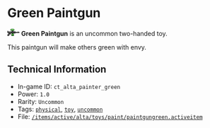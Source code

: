 # Green Paintgun

<img src="https://raw.githubusercontent.com/Ceterai/Enternia/main/items/active/alta/toys/paint/paintgungreen.png" alt="Green Paintgun icon" loading="lazy" height="16px" width="auto" /> **Green Paintgun** is an uncommon two-handed toy.

This paintgun will make others green with envy.

## Technical Information

- In-game ID: `ct_alta_painter_green`
- Power: `1.0`
- Rarity: `Uncommon`
- Tags: [`physical`](https://ceterai.github.io/MyEnternia/Wiki/Tags/Physical), [`toy`](https://ceterai.github.io/MyEnternia/Wiki/Tags/Toy), [`uncommon`](https://ceterai.github.io/MyEnternia/Wiki/Tags/Uncommon)
- File: [`/items/active/alta/toys/paint/paintgungreen.activeitem`](https://github.com/Ceterai/Enternia/blob/main/items/active/alta/toys/paint/paintgungreen.activeitem)
